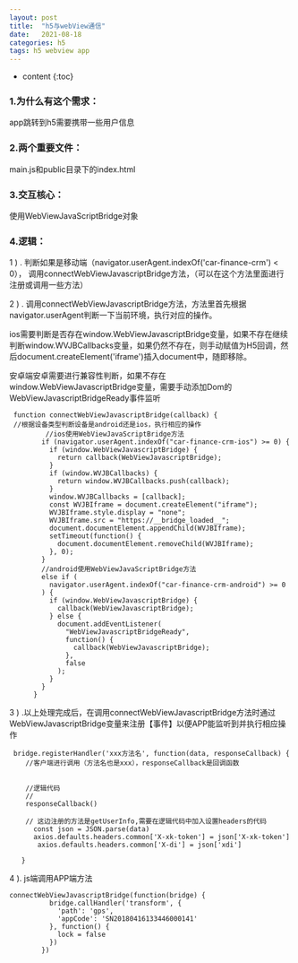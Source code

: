 ```yaml
---
layout: post
title:  "h5与webView通信"
date:   2021-08-18
categories: h5
tags: h5 webview app
---
```


* content
{:toc}
### 1.为什么有这个需求：

app跳转到h5需要携带一些用户信息

### 2.两个重要文件：

main.js和public目录下的index.html

### 3.交互核心：

使用WebViewJavaScriptBridge对象

### 4.逻辑：

   1 ) . 判断如果是移动端（navigator.userAgent.indexOf('car-finance-crm') < 0）， 调用connectWebViewJavascriptBridge方法，（可以在这个方法里面进行注册或调用一些方法）

   2 ) . 调用connectWebViewJavascriptBridge方法，方法里首先根据navigator.userAgent判断一下当前环境，执行对应的操作。

ios需要判断是否存在window.WebViewJavascriptBridge变量，如果不存在继续判断window.WVJBCallbacks变量，如果仍然不存在，则手动赋值为H5回调，然后document.createElement('iframe')插入document中，随即移除。

安卓端安卓需要进行兼容性判断，如果不存在window.WebViewJavascriptBridge变量，需要手动添加Dom的WebViewJavascriptBridgeReady事件监听

```
 function connectWebViewJavascriptBridge(callback) {
 //根据设备类型判断设备是android还是ios，执行相应的操作
		 //ios使用WebViewJavaScriptBridge方法
        if (navigator.userAgent.indexOf("car-finance-crm-ios") >= 0) {
          if (window.WebViewJavascriptBridge) {
            return callback(WebViewJavascriptBridge);
          } 
          if (window.WVJBCallbacks) {
            return window.WVJBCallbacks.push(callback);
          }
          window.WVJBCallbacks = [callback];
          const WVJBIframe = document.createElement("iframe");
          WVJBIframe.style.display = "none";
          WVJBIframe.src = "https://__bridge_loaded__";
          document.documentElement.appendChild(WVJBIframe);
          setTimeout(function() {
            document.documentElement.removeChild(WVJBIframe);
          }, 0);
        } 
        //android使用WebViewJavaScriptBridge方法
        else if (
          navigator.userAgent.indexOf("car-finance-crm-android") >= 0
        ) {
          if (window.WebViewJavascriptBridge) {
            callback(WebViewJavascriptBridge);
          } else {
            document.addEventListener(
              "WebViewJavascriptBridgeReady",
              function() {
                callback(WebViewJavascriptBridge);
              },
              false
            );
          }
        }
      }

```



   3 ) .以上处理完成后，在调用connectWebViewJavascriptBridge方法时通过WebViewJavascriptBridge变量来注册【事件】以便APP能监听到并执行相应操作

```
 bridge.registerHandler('xxx方法名', function(data, responseCallback) {
	//客户端进行调用（方法名也是xxx），responseCallback是回调函数
	
	
	//逻辑代码
	//
	responseCallback()

	// 这边注册的方法是getUserInfo,需要在逻辑代码中加入设置headers的代码
	  const json = JSON.parse(data)
	  axios.defaults.headers.common['X-xk-token'] = json['X-xk-token']
       axios.defaults.headers.common['X-di'] = json['xdi']

   }
```

4 ). js端调用APP端方法

```
connectWebViewJavascriptBridge(function(bridge) {
          bridge.callHandler('transform', {
            'path': 'gps',
            'appCode': 'SN20180416133446000141'
          }, function() {
            lock = false
          })
        })
```